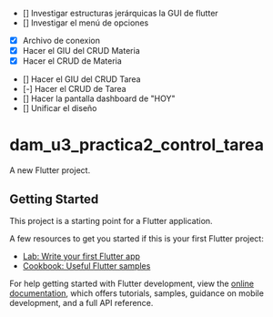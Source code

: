 - [] Investigar estructuras jerárquicas la GUI de flutter
- [] Investigar el menú de opciones
- [X] Archivo de conexion
- [X] Hacer el GIU del CRUD Materia
- [X] Hacer el CRUD de Materia
- [] Hacer el GIU del CRUD Tarea
- [-] Hacer el CRUD de Tarea
- [] Hacer la pantalla dashboard de "HOY"
- [] Unificar el diseño

# dam_u3_practica2_control_tarea

A new Flutter project.

## Getting Started

This project is a starting point for a Flutter application.

A few resources to get you started if this is your first Flutter project:

- [Lab: Write your first Flutter app](https://docs.flutter.dev/get-started/codelab)
- [Cookbook: Useful Flutter samples](https://docs.flutter.dev/cookbook)

For help getting started with Flutter development, view the
[online documentation](https://docs.flutter.dev/), which offers tutorials,
samples, guidance on mobile development, and a full API reference.

